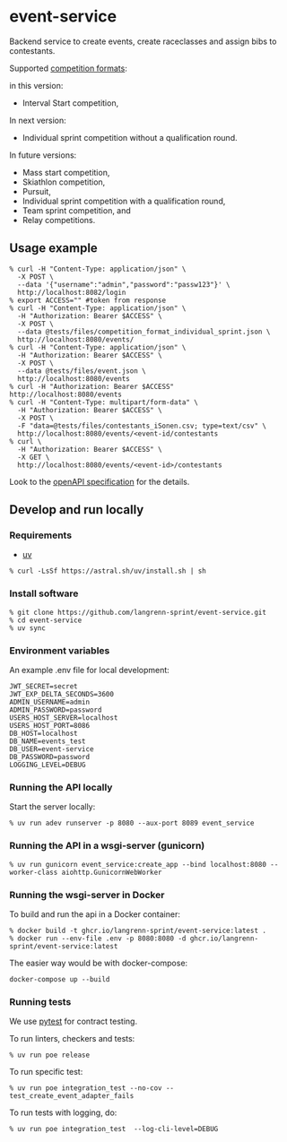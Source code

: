 # event-service

Backend service to create events, create raceclasses and assign bibs to contestants.

Supported [competition formats](https://assets.fis-ski.com/image/upload/v1624284540/fis-prod/assets/ICR_CrossCountry_2022_clean.pdf):

in this version:

- Interval Start competition,

In next version:

- Individual sprint competition without a qualification round.

In future versions:

- Mass start competition,
- Skiathlon competition,
- Pursuit,
- Individual sprint competition with a qualification round,
- Team sprint competition, and
- Relay competitions.

## Usage example

```Shell
% curl -H "Content-Type: application/json" \
  -X POST \
  --data '{"username":"admin","password":"passw123"}' \
  http://localhost:8082/login
% export ACCESS="" #token from response
% curl -H "Content-Type: application/json" \
  -H "Authorization: Bearer $ACCESS" \
  -X POST \
  --data @tests/files/competition_format_individual_sprint.json \
  http://localhost:8080/events/
% curl -H "Content-Type: application/json" \
  -H "Authorization: Bearer $ACCESS" \
  -X POST \
  --data @tests/files/event.json \
  http://localhost:8080/events
% curl -H "Authorization: Bearer $ACCESS"  http://localhost:8080/events
% curl -H "Content-Type: multipart/form-data" \
  -H "Authorization: Bearer $ACCESS" \
  -X POST \
  -F "data=@tests/files/contestants_iSonen.csv; type=text/csv" \
  http://localhost:8080/events/<event-id/contestants
% curl \
  -H "Authorization: Bearer $ACCESS" \
  -X GET \
  http://localhost:8080/events/<event-id>/contestants
```

Look to the [openAPI specification](./specification.yaml) for the details.

## Develop and run locally

### Requirements

- [uv](https://docs.astral.sh/uv/)

```shell
% curl -LsSf https://astral.sh/uv/install.sh | sh
```

### Install software

```shell
% git clone https://github.com/langrenn-sprint/event-service.git
% cd event-service
% uv sync
```

### Environment variables

An example .env file for local development:

```Shell
JWT_SECRET=secret
JWT_EXP_DELTA_SECONDS=3600
ADMIN_USERNAME=admin
ADMIN_PASSWORD=password
USERS_HOST_SERVER=localhost
USERS_HOST_PORT=8086
DB_HOST=localhost
DB_NAME=events_test
DB_USER=event-service
DB_PASSWORD=password
LOGGING_LEVEL=DEBUG
```
### Running the API locally

Start the server locally:

```shell
% uv run adev runserver -p 8080 --aux-port 8089 event_service
```

### Running the API in a wsgi-server (gunicorn)

```shell
% uv run gunicorn event_service:create_app --bind localhost:8080 --worker-class aiohttp.GunicornWebWorker
```

### Running the wsgi-server in Docker

To build and run the api in a Docker container:

```Shell
% docker build -t ghcr.io/langrenn-sprint/event-service:latest .
% docker run --env-file .env -p 8080:8080 -d ghcr.io/langrenn-sprint/event-service:latest
```

The easier way would be with docker-compose:

```Shell
docker-compose up --build
```

### Running tests

We use [pytest](https://docs.pytest.org/en/latest/) for contract testing.

To run linters, checkers and tests:

```shell
% uv run poe release
```

To run specific test:

```shell
% uv run poe integration_test --no-cov -- test_create_event_adapter_fails
```

To run tests with logging, do:

```shell
% uv run poe integration_test  --log-cli-level=DEBUG
```
